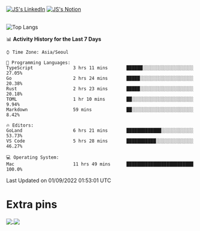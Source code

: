 
[![JS's LinkedIn](https://img.shields.io/badge/LinkedIn-blue?style=for-the-badge&logo=linkedin)](https://www.linkedin.com/in/jaeseung-lee-5a2a32139/) 
[![JS's Notion](https://img.shields.io/badge/Notion-black?style=for-the-badge&logo=notion)](https://bit.ly/ljswiki1) <br><br>
<!-- ![JS's GitHub stats](https://github-readme-stats-lemon-five.vercel.app/api?username=tkxkd0159&hide=contribs,prs,stars,issues&show_icons=true&theme=react&include_all_commits=true)   -->
![Top Langs](https://github-readme-stats-lemon-five.vercel.app/api/top-langs/?username=tkxkd0159&layout=compact&hide=jupyter%20notebook,scss,html,css&langs_count=10)  


<!--START_SECTION:waka-->
📊 **Activity History for the Last 7 Days** 

```text
⌚︎ Time Zone: Asia/Seoul

💬 Programming Languages: 
TypeScript               3 hrs 11 mins       ██████░░░░░░░░░░░░░░░░░░░   27.05% 
Go                       2 hrs 24 mins       █████░░░░░░░░░░░░░░░░░░░░   20.38% 
Rust                     2 hrs 23 mins       █████░░░░░░░░░░░░░░░░░░░░   20.18% 
TOML                     1 hr 10 mins        ██░░░░░░░░░░░░░░░░░░░░░░░   9.94% 
Markdown                 59 mins             ██░░░░░░░░░░░░░░░░░░░░░░░   8.42%

🔥 Editors: 
GoLand                   6 hrs 21 mins       █████████████░░░░░░░░░░░░   53.73% 
VS Code                  5 hrs 28 mins       ███████████░░░░░░░░░░░░░░   46.27%

💻 Operating System: 
Mac                      11 hrs 49 mins      █████████████████████████   100.0%

```


 Last Updated on 01/09/2022 01:53:01 UTC
<!--END_SECTION:waka-->

# Extra pins
<a href="https://github.com/tkxkd0159/tkxkd0159.github.io">
  <img align="center" src="https://github-readme-stats-lemon-five.vercel.app/api/pin/?username=tkxkd0159&repo=nft-card-game&theme=react" />
</a>
<a href="https://github.com/tkxkd0159/dsalgo">
  <img align="center" src="https://github-readme-stats-lemon-five.vercel.app/api/pin/?username=tkxkd0159&repo=dsalgo&theme=react" />
</a>

<!---
- 🔭 I’m currently working on ...
- 🌱 I’m currently learning blockchain and distributed network
- 👯 I’m looking to collaborate on ...
- 🤔 I’m looking for help with ...
- 💬 Ask me about ...
- 📫 How to reach me: ...
- 😄 Pronouns: ...
- ⚡ Fun fact: ...
-->
